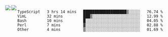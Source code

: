 <a href="https://github.com/anuraghazra/github-readme-stats">
  <img align="left" src="https://github-readme-stats.vercel.app/api?username=kfly8&count_private=true&show_icons=true&theme=calm" />
</a>
<a href="https://github.com/anuraghazra/github-readme-stats">
  <img align="left" src="https://github-readme-stats.vercel.app/api/top-langs/?username=kfly8&theme=calm&hide=HTML&exclude_repo=is3q-cr" />
</a>

<!--START_SECTION:waka-->
```text
TypeScript   3 hrs 14 mins   ███████████████████▒░░░░░   76.74 % 
VimL         32 mins         ███▒░░░░░░░░░░░░░░░░░░░░░   12.99 % 
Bash         10 mins         █░░░░░░░░░░░░░░░░░░░░░░░░   04.05 % 
Perl         7 mins          ▓░░░░░░░░░░░░░░░░░░░░░░░░   02.88 % 
Other        4 mins          ▒░░░░░░░░░░░░░░░░░░░░░░░░   01.69 % 
```
<!--END_SECTION:waka-->
